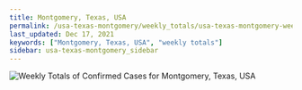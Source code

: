 ```yaml
---
title: Montgomery, Texas, USA
permalink: /usa-texas-montgomery/weekly_totals/usa-texas-montgomery-weekly_totals.html
last_updated: Dec 17, 2021
keywords: ["Montgomery, Texas, USA", "weekly totals"]
sidebar: usa-texas-montgomery_sidebar
---
```


![Weekly Totals of Confirmed Cases for Montgomery, Texas, USA](/covid_tracker/images/graphs/usa-texas-montgomery-weekly_totals_graph.png)
